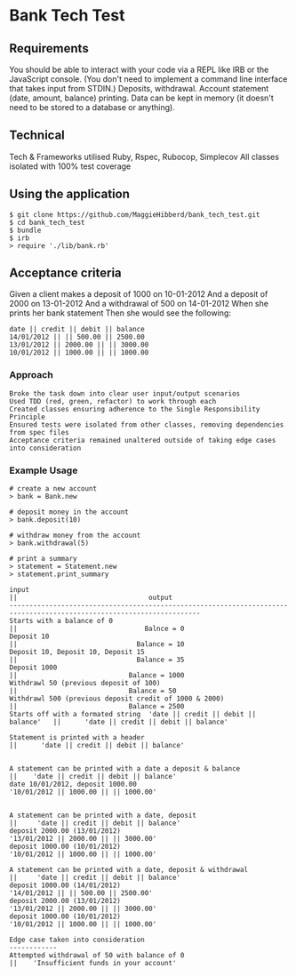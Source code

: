 # Bank Tech Test

Requirements
------------
You should be able to interact with your code via a REPL like IRB or the JavaScript console. (You don't need to implement a command line interface that takes input from STDIN.)
Deposits, withdrawal.
Account statement (date, amount, balance) printing.
Data can be kept in memory (it doesn't need to be stored to a database or anything).

## Technical
Tech & Frameworks utilised 
Ruby, Rspec, Rubocop, Simplecov
All classes isolated with 100% test coverage

## Using the application
````
$ git clone https://github.com/MaggieHibberd/bank_tech_test.git
$ cd bank_tech_test
$ bundle
$ irb
> require './lib/bank.rb'
````



Acceptance criteria
--------------------
Given a client makes a deposit of 1000 on 10-01-2012
And a deposit of 2000 on 13-01-2012
And a withdrawal of 500 on 14-01-2012
When she prints her bank statement
Then she would see the following:

````
date || credit || debit || balance
14/01/2012 || || 500.00 || 2500.00
13/01/2012 || 2000.00 || || 3000.00
10/01/2012 || 1000.00 || || 1000.00
````
### Approach
    Broke the task down into clear user input/output scenarios
    Used TDD (red, green, refactor) to work through each 
    Created classes ensuring adherence to the Single Responsibility Principle
    Ensured tests were isolated from other classes, removing dependencies from spec files
    Acceptance criteria remained unaltered outside of taking edge cases into consideration

### Example Usage
````
# create a new account
> bank = Bank.new

# deposit money in the account
> bank.deposit(10)

# withdraw money from the account
> bank.withdrawal(5)

# print a summary
> statement = Statement.new
> statement.print_summary
````


````
input                                                                     ||                                 output
----------------------------------------------------------------------------------------------------------------------
Starts with a balance of 0                                                ||                                Balnce = 0
Deposit 10                                                                ||                              Balance = 10
Deposit 10, Deposit 10, Deposit 15                                        ||                              Balance = 35
Deposit 1000                                                              ||                            Balance = 1000
Withdrawl 50 (previous deposit of 100)                                    ||                            Balance = 50
Withdrawl 500 (previous deposit credit of 1000 & 2000)                    ||                            Balance = 2500
Starts off with a formated string  'date || credit || debit || balance'   ||      'date || credit || debit || balance'

Statement is printed with a header                                        ||      'date || credit || debit || balance'


A statement can be printed with a date a deposit & balance                ||    'date || credit || debit || balance'
date 10/01/2012, deposit 1000.00                                               '10/01/2012 || 1000.00 || || 1000.00'  
  

A statement can be printed with a date, deposit                           ||     'date || credit || debit || balance'
deposit 2000.00 (13/01/2012)                                                     '13/01/2012 || 2000.00 || || 3000.00'
deposit 1000.00 (10/01/2012)                                                     '10/01/2012 || 1000.00 || || 1000.00'

A statement can be printed with a date, deposit & withdrawal               ||     'date || credit || debit || balance'
deposit 1000.00 (14/01/2012)                                                     '14/01/2012 || || 500.00 || 2500.00'
deposit 2000.00 (13/01/2012)                                                     '13/01/2012 || 2000.00 || || 3000.00'
deposit 1000.00 (10/01/2012)                                                     '10/01/2012 || 1000.00 || || 1000.00'

Edge case taken into consideration
------------
Attempted withdrawal of 50 with balance of 0                                ||    'Insufficient funds in your account'
                                                                          
````
